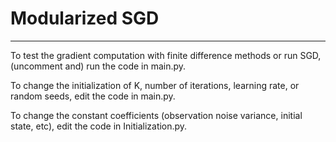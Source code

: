 # Modularized SGD
------------
To test the gradient computation with finite difference methods or run SGD, (uncomment and) run the code in main.py.

To change the initialization of K, number of iterations, learning rate, or random seeds, edit the code in main.py.

To change the constant coefficients (observation noise variance, initial state, etc), edit the code in Initialization.py.

